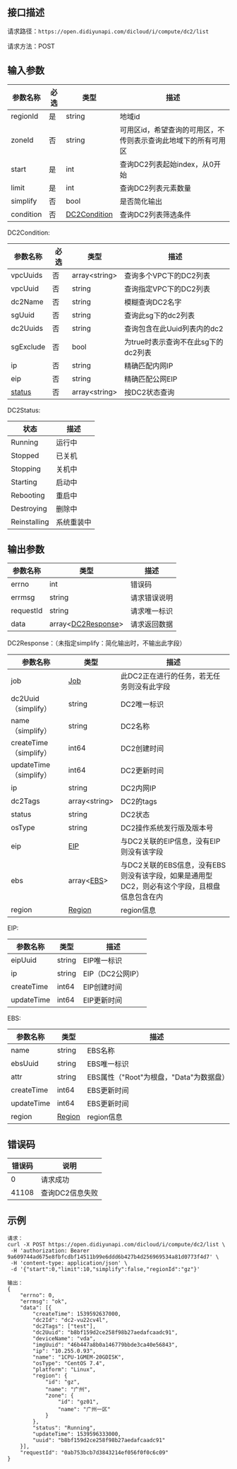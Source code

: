 ## 接口描述
请求路径：`https://open.didiyunapi.com/dicloud/i/compute/dc2/list`

请求方法：POST
## 输入参数
|参数名称 | 必选 | 类型 | 描述|
|--------|-----|-----|-----|
| regionId | 是 | string | 地域id |
| zoneId | 否 | string | 可用区id，希望查询的可用区，不传则表示查询此地域下的所有可用区 |
|start     | 是 | int      |查询DC2列表起始index，从0开始   |
|limit     | 是 | int      |查询DC2列表元素数量     |
|simplify  | 否 | bool     |是否简化输出    |
|condition | 否 | [DC2Condition](#DC2Condition)|查询DC2列表筛选条件   |

<span id="DC2Condition"></span>
DC2Condition:

|参数名称 | 必选 | 类型 | 描述|
|--------|-----|-----|-----|
|vpcUuids     | 否 |   array&lt;string&gt;  |   查询多个VPC下的DC2列表   |
|vpcUuid      | 否 |   string         |   查询指定VPC下的DC2列表          |
|dc2Name      | 否 |   string         |   模糊查询DC2名字          |
|sgUuid       | 否 |   string         |   查询此sg下的dc2列表          |
|dc2Uuids     | 否 |   string         |   查询包含在此Uuid列表内的dc2   |
|sgExclude    | 否 |   bool           |   为true时表示查询不在此sg下的dc2列表   |
|ip           | 否 |   string         |   精确匹配内网IP   |
|eip          | 否 |   string         |   精确匹配公网EIP   |
|[status](#DC2Status)        | 否 |   array&lt;string&gt;         |   按DC2状态查询   |

<span id="DC2Status"></span>
DC2Status:

|状态 | 描述 |
|--------|-----|
|Running       | 运行中 |  
|Stopped       | 已关机 |   
|Stopping      | 关机中 |  
|Starting      | 启动中 |    
|Rebooting     | 重启中 |    
|Destroying    | 删除中 |             
|Reinstalling  | 系统重装中 |   


## 输出参数
|参数名称  | 类型 | 描述|
|--------|-----|-----|
|errno | int  |错误码 |
|errmsg|string|请求错误说明	|
|requestId |string|请求唯一标识 |
|data | array<[DC2Response](#Dc2Response)>| 请求返回数据| 

<span id="Dc2Response"></span>
DC2Response：（未指定simplify：简化输出时，不输出此字段）

|参数名称  | 类型 | 描述 |
|--------|-----|-----|
|job | [Job](/static/docs-content/products/通用响应结构.md#Job) | 此DC2正在进行的任务，若无任务则没有此字段 |
|dc2Uuid（simplify）  | string  |DC2唯一标识   |
|name（simplify）   | string  |DC2名称     |
|createTime（simplify）     | int64  |DC2创建时间    |
|updateTime（simplify）      | int64  |DC2更新时间       |
|ip  | string  |DC2内网IP    |
|dc2Tags  | array&lt;string&gt;    |DC2的tags     |
|status   | string  | DC2状态    |
|osType  | string  |DC2操作系统发行版及版本号   |
|eip    | [EIP](#EIP)   | 与DC2关联的EIP信息，没有EIP则没有该字段 |
|ebs    |array<[EBS](#EBS)>   |与DC2关联的EBS信息，没有EBS则没有该字段，如果是通用型DC2，则必有这个字段，且根盘信息包含在内| 
|region |[Region](/static/docs-content/products/通用响应结构.md#Region) | region信息 |

<span id="EIP"></span>
EIP:

|参数名称  | 类型 | 描述|
|--------|-----|-----|
| eipUuid | string  |  EIP唯一标识     |
| ip     | string  |  EIP（DC2公网IP）        |
| createTime | int64  |  EIP创建时间     |
| updateTime   | int64  |  EIP更新时间       |

<span id="EBS"></span>
EBS:

|参数名称  | 类型 | 描述|
|--------|-----|-----|
| name | string  |  EBS名称 |
| ebsUuid | string  |  EBS唯一标识 |
| attr | string  |  EBS属性（"Root"为根盘，"Data"为数据盘）  |
| createTime | int64  |  EBS更新时间 |
| updateTime   | int64  | EBS更新时间       |
| region |[Region](/static/docs-content/products/通用响应结构.md#Region) | region信息 |


## 错误码
|错误码 | 说明    |
|------|--------|
| 0    | 请求成功  |
|41108 | 查询DC2信息失败 |

## 示例

```
请求：
curl -X POST https://open.didiyunapi.com/dicloud/i/compute/dc2/list \
 -H 'authorization: Bearer 9a609744ad675e8fbfcdbf14511b99e6ddd6b427b4d256969534a81d0773f4d7' \
 -H 'content-type: application/json' \
 -d '{"start":0,"limit":10,"simplify":false,"regionId":"gz"}'

输出：
{
	"errno": 0,
	"errmsg": "ok",
	"data": [{
		"createTime": 1539592637000,
		"dc2Id": "dc2-vu22cv4l",
		"dc2Tags": ["test"],
		"dc2Uuid": "b8bf159d2ce258f98b27aedafcaadc91",
		"deviceName": "vda",
		"imgUuid": "46b447a8b0a146779bbde3ca40e56843",
		"ip": "10.255.0.93",
		"name": "1CPU-1GMEM-20GDISK",
		"osType": "CentOS 7.4",
		"platform": "Linux",
		"region": {
			"id": "gz",
			"name": "广州",
			"zone": {
				"id": "gz01",
				"name": "广州一区"
			}
		},
		"status": "Running",
		"updateTime": 1539596333000,
		"uuid": "b8bf159d2ce258f98b27aedafcaadc91"
	}],
	"requestId": "0ab753bcb7d3843214ef056f0f0c6c09"
}
```
